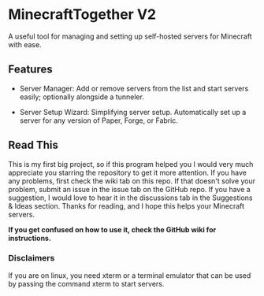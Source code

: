 # MinecraftTogether V2

A useful tool for managing and setting up self-hosted servers for Minecraft with ease.

## Features

- Server Manager: Add or remove servers from the list and start servers easily; optionally alongside a tunneler.

- Server Setup Wizard: Simplifying server setup. Automatically set up a server for any version of Paper, Forge, or Fabric.

## Read This

This is my first big project, so if this program helped you I would very much appreciate you starring the repository to get it more attention. If you have any problems, first check the wiki tab on this repo. If that doesn't solve your problem, submit an issue in the issue tab on the GitHub repo. If you have a suggestion, I would love to hear it in the discussions tab in the Suggestions & Ideas section. Thanks for reading, and I hope this helps your Minecraft servers.

**If you get confused on how to use it, check the GitHub wiki for instructions.**

### Disclaimers

If you are on linux, you need xterm or a terminal emulator that can be used by passing the command xterm to start servers.
